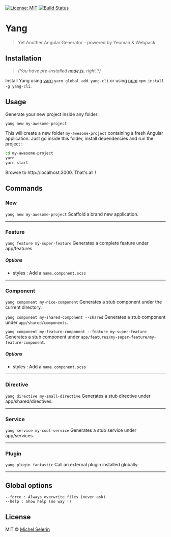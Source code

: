[![License: MIT](https://img.shields.io/badge/License-MIT-yellow.svg)](https://opensource.org/licenses/MIT)
[![Build Status](https://travis-ci.org/mselerin/yang-cli.svg?branch=master)](https://travis-ci.org/mselerin/yang-cli)

# Yang
> Yet Another Angular Generator - powered by Yeoman & Webpack

## Installation
> _(You have pre-installed [node.js](https://nodejs.org/), right ?)_

Install Yang using [yarn](https://yarnpkg.com/) `yarn global add yang-cli` or using [npm](https://www.npmjs.com/) `npm install -g yang-cli`.


## Usage
Generate your new project inside any folder:

```bash
yang new my-awesome-project
```

This will create a new folder `my-awesome-project` containing a fresh Angular application.
Just go inside this folder, install dependencies and run the project :
```bash
cd my-awesome-project
yarn
yarn start
```

Browse to http://localhost:3000.
That's all !


## Commands
### New
`yang new my-awesome-project`
Scaffold a brand new application.
***


### Feature
`yang feature my-super-feature`
Generates a complete feature under app/features.

##### Options
* styles : Add a `name.component.scss`
***


### Component
`yang component my-nice-component`
Generates a stub component under the current directory.

`yang component my-shared-component --shared`
Generates a stub component under `app/shared/components`.

`yang component my-feature-component --feature my-super-feature`
Generates a stub component under `app/features/my-super-feature/my-feature-component`.

##### Options
* styles : Add a `name.component.scss`
***


### Directive
`yang directive my-small-directive`
Generates a stub directive under app/shared/directives.
***


### Service
`yang service my-cool-service`
Generates a stub service under app/services.
***


### Plugin
`yang plugin fantastic`
Call an external plugin installed globally.
***


## Global options
```
--force : Always overwrite files (never ask)
--help : Show help (no way !)
```

## License
MIT © [Michel Selerin]()


[npm-image]: https://badge.fury.io/js/yang-cli.svg
[npm-url]: https://npmjs.org/package/yang-cli
[travis-image]: https://travis-ci.org/mselerin/yang-cli.svg?branch=master
[travis-url]: https://travis-ci.org/mselerin/yang-cli
[daviddm-image]: https://david-dm.org/mselerin/yang-cli.svg?theme=shields.io
[daviddm-url]: https://david-dm.org/mselerin/yang-cli
